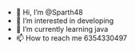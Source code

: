 - 👋 Hi, I’m @Sparth48
- 👀 I’m interested in developing    
- 🌱 I’m currently learning java
- 📫 How to reach me 6354330497

<!---
Sparth48/Sparth48 is a ✨ special ✨ repository because its `README.md` (this file) appears on your GitHub profile.
You can click the Preview link to take a look at your changes.
--->
